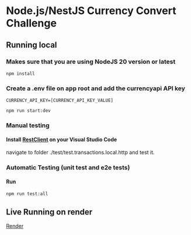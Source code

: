 # Node.js/NestJS Currency Convert Challenge

## Running local
### Makes sure that you are using NodeJS 20 version or latest
```
npm install
```

### Create a .env file on app root and add the currencyapi API key 
````
CURRENCY_API_KEY=[CURRENCY_API_KEY_VALUE]
````
````
npm run start:dev
````

### Manual testing
#### Install [RestClient](https://marketplace.visualstudio.com/items?itemName=humao.rest-client) on your Visual Studio Code
navigate to folder ./test/test.transactions.local.http and test it.

### Automatic Testing (unit test and e2e tests)
#### Run
````
npm run test:all
````

## Live Running on render

  [Render](https://currency-converter-node.onrender.com/transactions?userId=123)